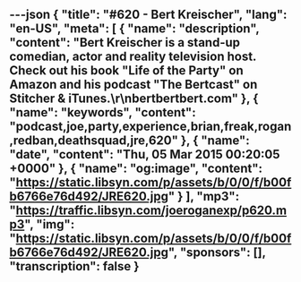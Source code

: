 ---json
{
  "title": "#620 - Bert Kreischer",
  "lang": "en-US",
  "meta": [
    {
      "name": "description",
      "content": "Bert Kreischer is a stand-up comedian, actor and reality television host. Check out his book \"Life of the Party\" on Amazon and his podcast \"The Bertcast\" on Stitcher & iTunes.\r\nbertbertbert.com"
    },
    {
      "name": "keywords",
      "content": "podcast,joe,party,experience,brian,freak,rogan,redban,deathsquad,jre,620"
    },
    {
      "name": "date",
      "content": "Thu, 05 Mar 2015 00:20:05 +0000"
    },
    {
      "name": "og:image",
      "content": "https://static.libsyn.com/p/assets/b/0/0/f/b00fb6766e76d492/JRE620.jpg"
    }
  ],
  "mp3": "https://traffic.libsyn.com/joeroganexp/p620.mp3",
  "img": "https://static.libsyn.com/p/assets/b/0/0/f/b00fb6766e76d492/JRE620.jpg",
  "sponsors": [],
  "transcription": false
}
---
<episode-header />

<timemark seconds="0" />

<transcribe-call-to-action />

<episode-footer />